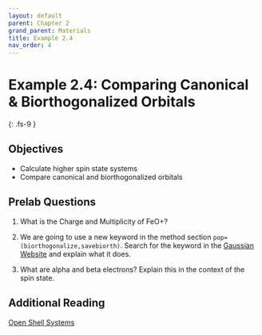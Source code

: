 ```yaml
---
layout: default
parent: Chapter 2
grand_parent: Materials
title: Example 2.4
nav_order: 4
---
```


# Example 2.4: Comparing Canonical & Biorthogonalized Orbitals
{: .fs-9 }

## Objectives
- Calculate higher spin state systems
- Compare canonical and biorthogonalized orbitals

## Prelab Questions

1. What is the Charge and Multiplicity of FeO+?

2. We are going to use a new keyword in the method section `pop=(biorthogonalize,savebiorth)`. Search for the keyword in the [Gaussian Website](https://gaussian.com/population/) and explain what it does.

3. What are alpha and beta electrons? Explain this in the context of the spin state.

## Additional Reading

[Open Shell Systems](https://www.schulz.chemie.uni-rostock.de/storages/uni-rostock/Alle_MNF/Chemie_Schulz/Computerchemie_2/closed.html)
